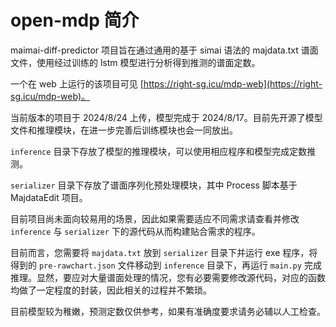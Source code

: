 # open-mdp 简介

maimai-diff-predictor 项目旨在通过通用的基于 simai 语法的 majdata.txt 谱面文件，使用经过训练的 lstm 模型进行分析得到推测的谱面定数。

一个在 web 上运行的该项目可见 [https://right-sg.icu/mdp-web](https://right-sg.icu/mdp-web)。

当前版本的项目于 2024/8/24 上传，模型完成于 2024/8/17。目前先开源了模型文件和推理模块，在进一步完善后训练模块也会一同放出。

`inference` 目录下存放了模型的推理模块，可以使用相应程序和模型完成定数推测。

`serializer` 目录下存放了谱面序列化预处理模块，其中 Process 脚本基于 MajdataEdit 项目。

目前项目尚未面向较易用的场景，因此如果需要适应不同需求请查看并修改 `inference` 与 `serializer` 下的源代码从而构建贴合需求的程序。

目前而言，您需要将 `majdata.txt` 放到 `serializer` 目录下并运行 exe 程序，将得到的 `pre-rawchart.json` 文件移动到 `inference` 目录下，再运行 `main.py` 完成推理。显然，要应对大量谱面处理的情况，您有必要需要修改源代码，对应的函数均做了一定程度的封装，因此相关的过程并不繁琐。

目前模型较为稚嫩，预测定数仅供参考，如果有准确度要求请务必辅以人工检查。
